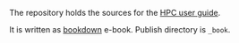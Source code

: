 The repository holds the sources for the [HPC user guide](https://jupiter.geogr.uni-jena.de/hpc).

It is written as [bookdown](https://github.com/rstudio/bookdown) e-book.
Publish directory is `_book`.
